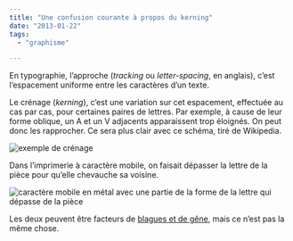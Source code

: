 ```yaml
---
title: "Une confusion courante à propos du kerning"
date: "2013-01-22"
tags:
  - "graphisme"

---
```


En typographie, l’approche (_tracking_ ou _letter-spacing_, en anglais), c’est l’espacement uniforme entre les caractères d’un texte.

Le crénage (_kerning_), c’est une variation sur cet espacement, effectuée au cas par cas, pour certaines paires de lettres. Par exemple, à cause de leur forme oblique, un A et un V adjacents apparaissent trop éloignés. On peut donc les rapprocher. Ce sera plus clair avec ce schéma, tiré de Wikipedia.

![exemple de crénage](http://upload.wikimedia.org/wikipedia/commons/d/da/Kerning_EN.svg)

Dans l’imprimerie à caractère mobile, on faisait dépasser la lettre de la pièce pour qu’elle chevauche sa voisine.

![caractère mobile en métal avec une partie de la forme de la lettre qui dépasse de la pièce](/assets/images/f-kern.jpg)

Les deux peuvent être facteurs de [blagues et de gêne](http://www.11points.com/Web-Tech/11_Photos_Made_Raunchy_With_Bad_Kerning), mais ce n’est pas la même chose.

